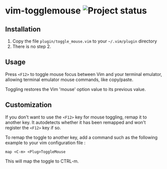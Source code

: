 vim-togglemouse ![Project status](http://stillmaintained.com/nvie/vim-togglemouse.png)
===============

Installation
------------
1. Copy the file `plugin/toggle_mouse.vim` to your `~/.vim/plugin` directory
2. There is no step 2.


Usage
-----
Press `<F12>` to toggle mouse focus between Vim and your terminal emulator,
allowing terminal emulator mouse commands, like copy/paste.

Toggling restores the Vim 'mouse' option value to its previous value.


Customization
-------------
If you don't want to use the `<F12>` key for mouse toggling, remap it to
another key.  It autodetects whether it has been remapped and won't register
the `<F12>` key if so.

To remap the toggle to another key, add a command such as the following
example to your vim configuration file :
```
map <C-m> <Plug>ToggleMouse
```
This will map the toggle to CTRL-m.
